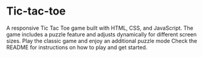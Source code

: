 # Tic-tac-toe
A responsive Tic Tac Toe game built with HTML, CSS, and JavaScript. The game includes a puzzle feature and adjusts dynamically for different screen sizes. Play the classic game and enjoy an additional puzzle mode Check the README for instructions on how to play and get started.
